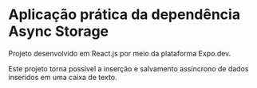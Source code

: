 # Aplicação prática da dependência Async Storage

Projeto desenvolvido em React.js por meio da plataforma Expo.dev.

Este projeto torna possível a inserção e salvamento assíncrono de dados inseridos em uma caixa de texto.
